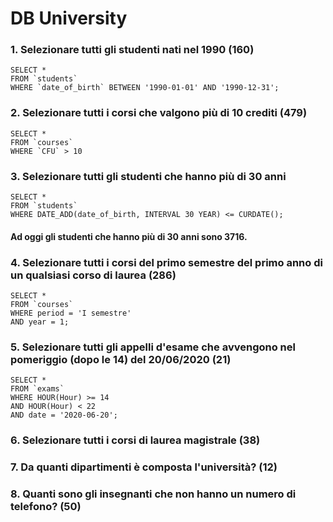 # DB University


### 1. Selezionare tutti gli studenti nati nel 1990 (160)

```
SELECT * 
FROM `students`
WHERE `date_of_birth` BETWEEN '1990-01-01' AND '1990-12-31';
```

### 2. Selezionare tutti i corsi che valgono più di 10 crediti (479)

```
SELECT * 
FROM `courses`
WHERE `CFU` > 10
```

### 3. Selezionare tutti gli studenti che hanno più di 30 anni

```
SELECT *
FROM `students`
WHERE DATE_ADD(date_of_birth, INTERVAL 30 YEAR) <= CURDATE();

```

#### Ad oggi gli studenti che hanno più di 30 anni sono 3716.

### 4. Selezionare tutti i corsi del primo semestre del primo anno di un qualsiasi corso di laurea (286)

```
SELECT *
FROM `courses`
WHERE period = 'I semestre'
AND year = 1;
```

### 5. Selezionare tutti gli appelli d'esame che avvengono nel pomeriggio (dopo le 14) del 20/06/2020 (21)

```
SELECT *
FROM `exams`
WHERE HOUR(Hour) >= 14
AND HOUR(Hour) < 22
AND date = '2020-06-20';
```

### 6. Selezionare tutti i corsi di laurea magistrale (38)


### 7. Da quanti dipartimenti è composta l'università? (12)


### 8. Quanti sono gli insegnanti che non hanno un numero di telefono? (50)